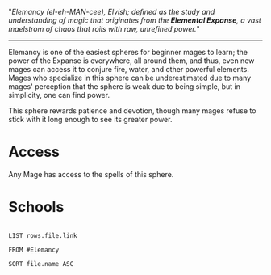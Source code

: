 "*Elemancy (el-eh-MAN-cee), Elvish; defined as the study and understanding of magic that originates from the **Elemental Expanse**, a vast maelstrom of chaos that roils with raw, unrefined power.*"
- - -
Elemancy is one of the easiest spheres for beginner mages to learn; the power of the Expanse is everywhere, all around them, and thus, even new mages can access it to conjure fire, water, and other powerful elements. Mages who specialize in this sphere can be underestimated due to many mages' perception that the sphere is weak due to being simple, but in simplicity, one can find power. 

This sphere rewards patience and devotion, though many mages refuse to stick with it long enough to see its greater power.

# Access
Any Mage has access to the spells of this sphere. 

# Schools
```dataview

LIST rows.file.link

FROM #Elemancy

SORT file.name ASC

```